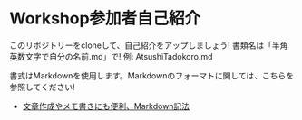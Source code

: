# Workshop参加者自己紹介

このリポジトリーをcloneして、自己紹介をアップしましょう! 書類名は「半角英数文字で自分の名前.md」で! 例: AtsushiTadokoro.md 

書式はMarkdownを使用します。Markdownのフォーマトに関しては、こちらを参照してください!

- [文章作成やメモ書きにも便利、Markdown記法](http://kojika17.com/2013/01/starting-markdown.html)
